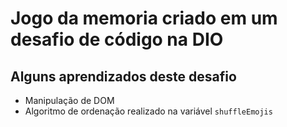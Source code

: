 # Jogo da memoria criado em um desafio de código na DIO


## Alguns aprendizados deste desafio

* Manipulação de DOM
* Algoritmo de ordenação realizado na variável ```shuffleEmojis```
